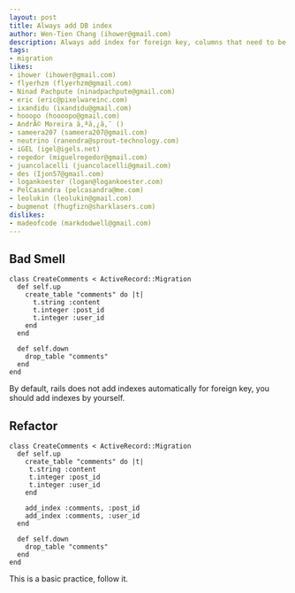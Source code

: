```yaml
---
layout: post
title: Always add DB index
author: Wen-Tien Chang (ihower@gmail.com)
description: Always add index for foreign key, columns that need to be sorted, lookup fields and columns that are used in a GROUP BY. This can improve the performance for sql query.  If you're not sure which column need to index , I recommend to use http://github.com/eladmeidar/rails_indexes, which provide rake tasks to find missing indexes.
tags:
- migration
likes:
- ihower (ihower@gmail.com)
- flyerhzm (flyerhzm@gmail.com)
- Ninad Pachpute (ninadpachpute@gmail.com)
- eric (eric@pixelwareinc.com)
- ixandidu (ixandidu@gmail.com)
- hooopo (hoooopo@gmail.com)
- AndrÃ© Moreira ã‚ªã‚¿ã‚¯ ()
- sameera207 (sameera207@gmail.com)
- neutrino (ranendra@sprout-technology.com)
- iGEL (igel@igels.net)
- regedor (miguelregedor@gmail.com)
- juancolacelli (juancolacelli@gmail.com)
- des (Ijon57@gmail.com)
- logankoester (logan@logankoester.com)
- PelCasandra (pelcasandra@me.com)
- leolukin (leolukin@gmail.com)
- bugmenot (fhugfizn@sharklasers.com)
dislikes:
- madeofcode (markdodwell@gmail.com)
---
```

Bad Smell
---------

    class CreateComments < ActiveRecord::Migration
      def self.up
        create_table "comments" do |t|
          t.string :content
          t.integer :post_id
          t.integer :user_id
        end
      end
    
      def self.down
        drop_table "comments"
      end
    end

By default, rails does not add indexes automatically for foreign key, you should add indexes by yourself.

Refactor
--------

    class CreateComments < ActiveRecord::Migration
      def self.up
        create_table "comments" do |t|
         t.string :content
         t.integer :post_id
         t.integer :user_id
        end
    
        add_index :comments, :post_id
        add_index :comments, :user_id
      end
    
      def self.down
        drop_table "comments"
      end
    end

This is a basic practice, follow it.

